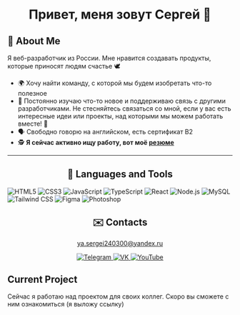 <h1 align="center">
Привет, меня зовут Сергей 👋 
</h1>


## 🌄 About Me

Я веб-разработчик из России. Мне нравится создавать продукты, которые приносят людям счастье 🕊️ 

- 🌍 Хочу найти команду, с которой мы будем изобретать что-то полезное
- 🏃 Постоянно изучаю что-то новое и поддерживаю связь с другими разработчиками. Не стесняйтесь связаться со мной, если у вас есть интересные идеи или проекты, над которыми мы можем работать вместе! 🚀
- 🗣️ Свободно говорю на английском, есть сертификат B2
- 🕵️ **Я сейчас активно ищу работу, вот моё [резюме](https://disk.yandex.ru/i/ztIXnpMmz9I4TA)**

---
<h2 align="center">
🔨 Languages and Tools
</h2>


![HTML5](https://img.shields.io/badge/-HTML5-E34F26?logo=html5&logoColor=white&style=flat)
![CSS3](https://img.shields.io/badge/-CSS3-1572B6?logo=css3&logoColor=white&style=flat)
![JavaScript](https://img.shields.io/badge/-JavaScript-F7DF1E?logo=javascript&logoColor=black&style=flat)
![TypeScript](https://img.shields.io/badge/-TypeScript-3178C6?logo=typescript&logoColor=white&style=flat)
![React](https://img.shields.io/badge/-React-61DAFB?logo=react&logoColor=black&style=flat)
![Node.js](https://img.shields.io/badge/-Node.js-339933?logo=node.js&logoColor=white&style=flat)
![MySQL](https://img.shields.io/badge/-MySQL-4479A1?logo=mysql&logoColor=white&style=flat)
![Tailwind CSS](https://img.shields.io/badge/-Tailwind_CSS-38B2AC?logo=tailwind-css&logoColor=white&style=flat)
![Figma](https://img.shields.io/badge/-Figma-F24E1E?logo=figma&logoColor=white&style=flat)
![Photoshop](https://img.shields.io/badge/-Photoshop-31A8FF?logo=adobe%20photoshop&logoColor=white&style=flat)


<h2 align="center">
✉️ Contacts 
</h2>

<p align="center">
  <a href="mailto:ya.sergei240300@yandex.ru">ya.sergei240300@yandex.ru</a>
</p>

<p align="center">
  <a href="https://t.me/siluska_bogatirskaya">
    <img src="https://img.shields.io/badge/-Telegram-26A5E4?logo=telegram&logoColor=white&style=flat" alt="Telegram">
  </a>
  
  <a href="vk.com/id77004604">
    <img src="https://img.shields.io/badge/-VK-4680C2?logo=vk&logoColor=white&style=flat" alt="VK">
  </a>
  
  <a href="https://www.youtube.com/channel/UCOcOtQP99zkesXGO9XjkUnw">
    <img src="https://img.shields.io/badge/-YouTube-FF0000?logo=youtube&logoColor=white&style=flat" alt="YouTube">
  </a>

## Current Project

Сейчас я работаю над проектом для своих коллег. Скоро вы сможете с ним ознакомиться (я выложу ссылку)
